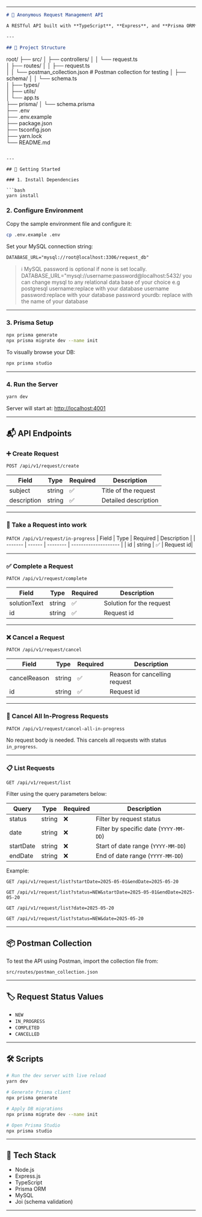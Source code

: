 
---

```markdown
# 📮 Anonymous Request Management API

A RESTful API built with **TypeScript**, **Express**, and **Prisma ORM** that enables users to submit, track, and manage anonymous requests. Supports filtering by date, date ranges and status but is optional, and provides admin features like taking, completing, and cancelling requests.

---

## 📁 Project Structure

```

root/
├── src/
│   ├── controllers/
│   │   └── request.ts      
│   ├── routes/
│   │   ├── request.ts       
│   │   └── postman\_collection.json # Postman collection for testing
│   ├── schema/
│   │   └── schema.ts        
│   ├── types/               
│   ├── utils/               
│   └── app.ts              
├── prisma/
│   └── schema.prisma        
├── .env                     
├── .env.example             
├── package.json             
├── tsconfig.json            
├── yarn.lock                
└── README.md                

````

---

## 🚀 Getting Started

### 1. Install Dependencies

```bash
yarn install
````

### 2. Configure Environment

Copy the sample environment file and configure it:

```bash
cp .env.example .env
```

Set your MySQL connection string:

```env
DATABASE_URL="mysql://root@localhost:3306/request_db"
```

> ℹ️ MySQL password is optional if none is set locally.
DATABASE_URL="mysql://username:password@localhost:5432/
you can change mysql to any relational data base of your choice e.g postgresql
username:replace with your database username
password:replace with your database password 
yourdb: replace with the name of your database
---

### 3. Prisma Setup

```bash
npx prisma generate
npx prisma migrate dev --name init
```

To visually browse your DB:

```bash
npx prisma studio
```

---

### 4. Run the Server

```bash
yarn dev
```

Server will start at: [http://localhost:4001](http://localhost:4001)

---

## 📬 API Endpoints

### ➕ Create Request

`POST /api/v1/request/create`

| Field   | Type   | Required | Description          |
| ------- | ------ | -------- | -------------------- |
| subject | string |    ✅    | Title of the request |
| description | string |    ✅    | Detailed description |

---
### 🔄 Take a Request into work

`PATCH /api/v1/request/in-progress`
| Field   | Type   | Required | Description          |
| ------- | ------ | -------- | -------------------- |
| id | string |    ✅    | Request id|

---

### ✅ Complete a Request

`PATCH /api/v1/request/complete`

| Field        | Type   | Required | Description              |
| ------------ | ------ | -------- | ------------------------ |
| solutionText | string | ✅        | Solution for the request |
| id | string | ✅        | Request id |

---


### ❌ Cancel a Request

`PATCH /api/v1/request/cancel`

| Field        | Type   | Required | Description                   |
| ------------ | ------ | -------- | ----------------------------- |
| cancelReason | string | ✅        | Reason for cancelling request |
| id | string | ✅        | Request id |

---

### 🧹 Cancel All In-Progress Requests

`PATCH /api/v1/request/cancel-all-in-progress`

No request body is needed. This cancels all requests with status `in_progress`.

---

### 📋 List Requests

`GET /api/v1/request/list`

Filter using the query parameters below:

| Query     | Type   | Required | Description                            |
| --------- | ------ | -------- | -------------------------------------- |
| status    | string | ❌        | Filter by request status               |
| date      | string | ❌        | Filter by specific date (`YYYY-MM-DD`) |
| startDate | string | ❌        | Start of date range (`YYYY-MM-DD`)     |
| endDate   | string | ❌        | End of date range (`YYYY-MM-DD`)       |

Example:

```http
GET /api/v1/request/list?startDate=2025-05-01&endDate=2025-05-20
```

```http
GET /api/v1/request/list?status=NEW&startDate=2025-05-01&endDate=2025-05-20
```

```http
GET /api/v1/request/list?date=2025-05-20
```

```http
GET /api/v1/request/list?status=NEW&date=2025-05-20
```
---



## 📦 Postman Collection

To test the API using Postman, import the collection file from:

```
src/routes/postman_collection.json
```

---

## 🏷️ Request Status Values

* `NEW`
* `IN_PROGRESS`
* `COMPLETED`
* `CANCELLED`

---

## 🛠️ Scripts

```bash
# Run the dev server with live reload
yarn dev

# Generate Prisma client
npx prisma generate

# Apply DB migrations
npx prisma migrate dev --name init

# Open Prisma Studio
npx prisma studio
```

---

## 🧪 Tech Stack

* Node.js
* Express.js
* TypeScript
* Prisma ORM
* MySQL
* Joi (schema validation)

---



